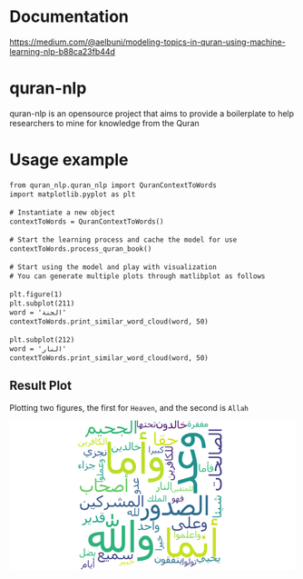 # Documentation

https://medium.com/@aelbuni/modeling-topics-in-quran-using-machine-learning-nlp-b88ca23fb44d

# quran-nlp
quran-nlp is an opensource project that aims to provide a boilerplate to help researchers to mine for knowledge from the Quran

# Usage example

```
from quran_nlp.quran_nlp import QuranContextToWords
import matplotlib.pyplot as plt 

# Instantiate a new object
contextToWords = QuranContextToWords()

# Start the learning process and cache the model for use
contextToWords.process_quran_book()

# Start using the model and play with visualization
# You can generate multiple plots through matlibplot as follows

plt.figure(1)
plt.subplot(211)
word = 'الجنة'
contextToWords.print_similar_word_cloud(word, 50)

plt.subplot(212)
word = 'النار'
contextToWords.print_similar_word_cloud(word, 50)
```
## Result Plot
Plotting two figures, the first for `Heaven`, and the second is `Allah`

![Quran NLP](sample.png "Quran ")

